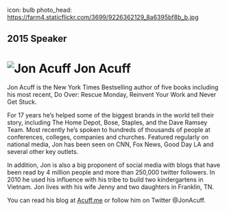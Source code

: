 icon: bulb
photo_head: https://farm4.staticflickr.com/3699/9226362129_8a6395bf8b_b.jpg

## 2015 Speaker

# ![Jon Acuff](http://imgs.wds.fm/jon-acuff-round.png) Jon Acuff

<div class="zig-zags_blue"></div>

Jon Acuff is the New York Times Bestselling author of five books including
his most recent, Do Over: Rescue Monday, Reinvent Your Work and Never Get
Stuck.

For 17 years he’s helped some of the biggest brands in the world tell their
story, including The Home Depot, Bose, Staples, and the Dave Ramsey Team.
Most recently he’s spoken to hundreds of thousands of people at
conferences, colleges, companies and churches. Featured regularly on
national media, Jon has been seen on CNN, Fox News, Good Day LA and several
other key outlets.

In addition, Jon is also a big proponent of social media with blogs that
have been read by 4 million people and more than 250,000 twitter followers.
In 2010 he used his influence with his tribe to build two kindergartens in
Vietnam. Jon lives with his wife Jenny and two daughters in Franklin, TN. 

You can read his blog at <a href="http://acuff.me" target="_blank">Acuff.me</a> or follow him on Twitter @JonAcuff.
